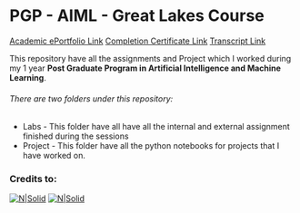 # PGP - AIML - Great Lakes Course

[Academic ePortfolio Link](https://eportfolio.greatlearning.in/umang-maheshwari)
[Completion Certificate Link](https://olympus1.greatlearning.in/certificate/ZDXXLGAQ)
[Transcript Link](https://olympus1.greatlearning.in/transcript/BCUUZTOE)

This repository have all the assignments and Project which I worked during my 1 year **Post Graduate Program in Artificial Intelligence and Machine Learning**.

###### There are two folders under this repository:
- Labs - This folder have all have all the internal and external assignment finished during the sessions
- Project - This folder have all the python notebooks for projects that I have worked on.



### Credits to:
[![N|Solid](https://mma.prnewswire.com/media/900043/Great_Learning_Logo.jpg?w=450)](https://eportfolio.greatlearning.in/umang-maheshwari)
[![N|Solid](https://d9jmtjs5r4cgq.cloudfront.net/images/branding/autin-lp.png)](https://eportfolio.greatlearning.in/umang-maheshwari)
